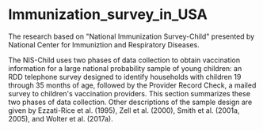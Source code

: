 # Immunization_survey_in_USA
The research based on "National Immunization Survey-Child"
presented by National Center for Immuniztion and Respiratory Diseases.

The NIS-Child uses two phases of data collection to obtain vaccination information for a large national probability sample of young children:
an RDD telephone survey designed to identify households with children 19
through 35 months of age, followed by the Provider Record Check, a mailed
survey to children's vaccination providers. This section summarizes these
two phases of data collection. Other descriptions of the sample design are given by Ezzati-Rice et al. (1995), Zell et al. (2000), Smith et al. 
(2001a, 2005), and Wolter et al. (2017a).

